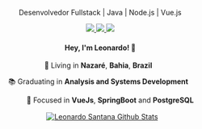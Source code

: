 
<p align="center">
  Desenvolvedor Fullstack | Java | Node.js | Vue.js
</p>

<p align="center">
  <a
    href="mailto:leosantanabr@gmail.com" 
    alt="Gmail"
    target="blank"
  >
    <img src="https://img.shields.io/badge/-Gmail-664FB5?style=flat&logo=Gmaill&logoColor=white" />
  </a>
  <a
    href="https://www.linkedin.com/in/banzak" 
    alt="LinkedIn"
    target="blank"
  >
    <img src="https://img.shields.io/badge/-LinkedIn-664FB5?style=flat&logo=Linkedin&logoColor=white" />
  </a>
  <a
    href="https://github.com/banzak1"
    alt="GitHub"
    target="blank"
  >
    <img src="https://img.shields.io/badge/-GitHub-664FB5?style=flat&logo=Github&logoColor=white" />
  </a>
</p>

<h4 align="center">
  Hey, I'm Leonardo! 👋
</h4>
<p align="center">
  📌 Living in <b>Nazaré</b>, <b>Bahia</b>, <b>Brazil</b> &nbsp;
</p>
<p align="center">
  📚 Graduating in <b>Analysis and Systems Development</b> &nbsp;
</p>
<p align="center">
  &nbsp; &nbsp; &nbsp; &nbsp; &nbsp; 🎯 Focused in <b>VueJs</b>, <b>SpringBoot</b> and <b>PostgreSQL</b>
</p>

<p align="center">
  &nbsp;
  <a href="https://github.com/banzak1">
 <img align="center" src="https://github-readme-stats.anuraghazra1.vercel.app/api?username=banzak1&show_icons=true&theme=dark&line_height=27&text_color=664FB5&icon_color=ffffff" alt="Leonardo Santana Github Stats"/>
  </a>
</p> 
